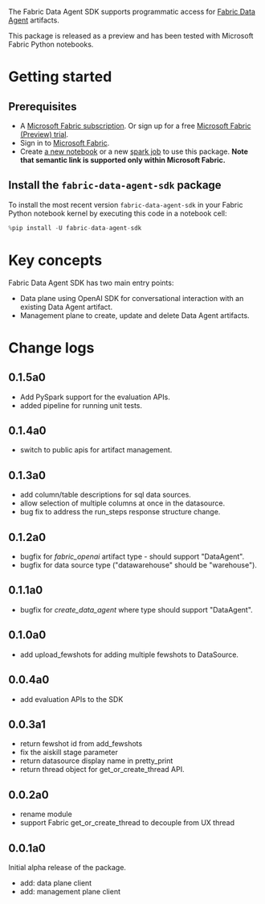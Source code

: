 The Fabric Data Agent SDK supports programmatic access for [Fabric Data Agent](https://learn.microsoft.com/en-us/fabric/data-science/concept-ai-skill) artifacts.

This package is released as a preview and has been tested with Microsoft Fabric Python notebooks.

# Getting started

## Prerequisites

* A [Microsoft Fabric subscription](https://learn.microsoft.com/en-us/fabric/enterprise/licenses). Or sign up for a free [Microsoft Fabric (Preview) trial](https://learn.microsoft.com/en-us/fabric/get-started/fabric-trial).
* Sign in to [Microsoft Fabric](https://fabric.microsoft.com/).
* Create [a new notebook](https://learn.microsoft.com/en-us/fabric/data-engineering/how-to-use-notebook#create-notebooks) or a new [spark job](https://learn.microsoft.com/en-us/fabric/data-engineering/create-spark-job-definition) to use this package. **Note that semantic link is supported only within Microsoft Fabric.**

## Install the `fabric-data-agent-sdk` package

To install the most recent version `fabric-data-agent-sdk` in your Fabric Python notebook kernel by executing this code in a notebook cell:

  ```python
  %pip install -U fabric-data-agent-sdk
  ```

# Key concepts

Fabric Data Agent SDK has two main entry points:

* Data plane using OpenAI SDK for conversational interaction with an existing Data Agent artifact.
* Management plane to create, update and delete Data Agent artifacts.

# Change logs

## 0.1.5a0

* Add PySpark support for the evaluation APIs.
* added pipeline for running unit tests.

## 0.1.4a0

* switch to public apis for artifact management.

## 0.1.3a0

* add column/table descriptions for sql data sources.
* allow selection of multiple columns at once in the datasource.
* bug fix to address the run_steps response structure change.

## 0.1.2a0

* bugfix for *fabric_openai* artifact type - should support "DataAgent".
* bugfix for data source type ("datawarehouse" should be "warehouse").

## 0.1.1a0

* bugfix for *create_data_agent* where type should support "DataAgent".

## 0.1.0a0

* add upload_fewshots for adding multiple fewshots to DataSource.

## 0.0.4a0

* add evaluation APIs to the SDK

## 0.0.3a1

* return fewshot id from add_fewshots
* fix the aiskill stage parameter
* return datasource display name in pretty_print
* return thread object for get_or_create_thread API.

## 0.0.2a0

* rename module
* support Fabric get_or_create_thread to decouple from UX thread

## 0.0.1a0

Initial alpha release of the package.

* add: data plane client
* add: management plane client
